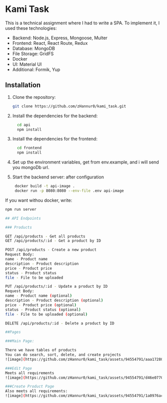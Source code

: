 # Kami Task

This is a technical assignment where I had to write a SPA. To implement it, I used these technologies:

- Backend: Node.js, Express, Mongoose, Multer
- Frontend: React, React Route, Redux
- Database: MongoDB
- File Storage: GridFS
- Docker
- UI: Material UI
- Additional: Formik, Yup

## Installation

1. Clone the repository:
   ```bash
   git clone https://github.com/zHannur0/kami_task.git

2. Install the dependencies for the backend:
   ```bash
     cd api
     npm install

2. Install the dependencies for the frontend:
   ```bash
     cd frontend
     npm install

3. Set up the environment variables, get from env.example, and i will send you mongoDb url.

4. Start the backend server: after configuration
   ```bash
    docker build -t api-image . 
    docker run -p 8080:8080 --env-file .env api-image

If you want withou docker, write:
   ```bash
   npm run server

## API Endpoints

### Products

GET /api/products - Get all products
GET /api/products/:id - Get a product by ID

POST /api/products - Create a new product
Request Body:
name - Product name
description - Product description
price - Product price
status - Product status
file - File to be uploaded

PUT /api/products/:id - Update a product by ID
Request Body:
name - Product name (optional)
description - Product description (optional)
price - Product price (optional)
status - Product status (optional)
file - File to be uploaded (optional)

DELETE /api/products/:id - Delete a product by ID

##Pages

###Main Page:

There we have tables of products
   You can do search, sort, delete, and create projects
![image](https://github.com/zHannur0/kami_task/assets/94554791/aaa17280-3152-47be-83b9-5d3086f5ee2f)

###Edit Page
Meets all requirements
![image](https://github.com/zHannur0/kami_task/assets/94554791/d46e0770-701d-4c95-aa4a-cd8ab880ac08)

###Create Product Page
Also meets all requirements:
![image](https://github.com/zHannur0/kami_task/assets/94554791/1a0976ac-eb11-4f94-aa38-54f14f544680)





   

   
